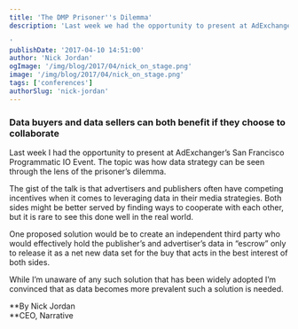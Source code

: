 ```yaml
---
title: 'The DMP Prisoner''s Dilemma'
description: 'Last week we had the opportunity to present at AdExchanger’s San Francisco Programmatic IO Event. The topic was how data strategy can be seen through the lens of the prisoner’s dilemma.

'
publishDate: '2017-04-10 14:51:00'
author: 'Nick Jordan'
ogImage: '/img/blog/2017/04/nick_on_stage.png'
image: '/img/blog/2017/04/nick_on_stage.png'
tags: ['conferences']
authorSlug: 'nick-jordan'
---
```

### Data buyers and data sellers can both benefit if they choose to collaborate  
  

Last week I had the opportunity to present at AdExchanger’s San Francisco Programmatic IO Event. The topic was how data strategy can be seen through the lens of the prisoner’s dilemma.  
  

The gist of the talk is that advertisers and publishers often have competing incentives when it comes to leveraging data in their media strategies. Both sides might be better served by finding ways to cooperate with each other, but it is rare to see this done well in the real world.

One proposed solution would be to create an independent third party who would effectively hold the publisher’s and advertiser’s data in “escrow” only to release it as a net new data set for the buy that acts in the best interest of both sides.  
  
While I’m unaware of any such solution that has been widely adopted I’m convinced that as data becomes more prevalent such a solution is needed.  
  
**By Nick Jordan  
**CEO, Narrative
